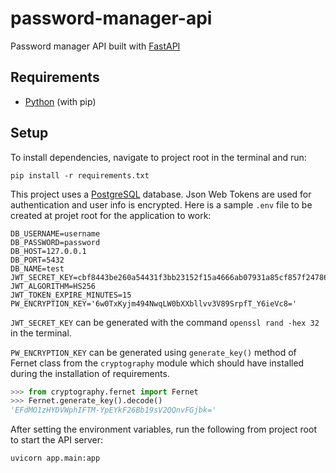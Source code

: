 # password-manager-api

Password manager API built with [FastAPI](https://fastapi.tiangolo.com/ 'FastAPI Website')

## Requirements

-   [Python](https://python.org/downloads/ 'Download Python') (with pip)

## Setup

To install dependencies, navigate to project root in the terminal and run:

```
pip install -r requirements.txt
```

This project uses a [PostgreSQL](https://www.postgresql.org/) database. Json Web Tokens are used for
authentication and user info is encrypted. Here is a sample `.env` file to be created at projet root for the
application to work:

```
DB_USERNAME=username
DB_PASSWORD=password
DB_HOST=127.0.0.1
DB_PORT=5432
DB_NAME=test
JWT_SECRET_KEY=cbf8443be260a54431f3bb23152f15a4666ab07931a85cf857f24786ce518423
JWT_ALGORITHM=HS256
JWT_TOKEN_EXPIRE_MINUTES=15
PW_ENCRYPTION_KEY='6w0TxKyjm494NwqLW0bXXbllvv3V89SrpfT_Y6ieVc8='
```

`JWT_SECRET_KEY` can be generated with the command `openssl rand -hex 32` in the terminal.

`PW_ENCRYPTION_KEY` can be generated using `generate_key()` method of Fernet class from the `cryptography`
module which should have installed during the installation of requirements.

```python
>>> from cryptography.fernet import Fernet
>>> Fernet.generate_key().decode()
'EFdMO1zHYDVWphIFTM-YpEYkF26Bb19sV2QQnvFGjbk='
```

After setting the environment variables, run the following from project root to start the API server:

```
uvicorn app.main:app
```
